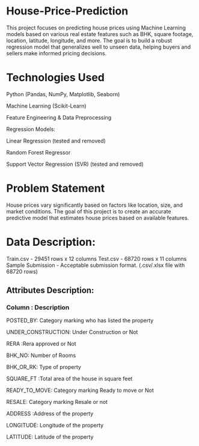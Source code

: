 # House-Price-Prediction
This project focuses on predicting house prices using Machine Learning models based on various real estate features such as BHK, square footage, location, latitude, longitude, and more. The goal is to build a robust regression model that generalizes well to unseen data, helping buyers and sellers make informed pricing decisions.

# Technologies Used
Python (Pandas, NumPy, Matplotlib, Seaborn)

Machine Learning (Scikit-Learn)

Feature Engineering & Data Preprocessing

Regression Models:

Linear Regression (tested and removed)

Random Forest Regressor

Support Vector Regression (SVR) (tested and removed)

#  Problem Statement
House prices vary significantly based on factors like location, size, and market conditions. The goal of this project is to create an accurate predictive model that estimates house prices based on available features.

# Data Description:
Train.csv - 29451 rows x 12 columns
Test.csv - 68720 rows x 11 columns
Sample Submission - Acceptable submission format. (.csv/.xlsx file with 68720 rows)

## Attributes Description:
### Column :	Description
POSTED_BY:	Category marking who has listed the property

UNDER_CONSTRUCTION:	Under Construction or Not

RERA	:Rera approved or Not

BHK_NO:	Number of Rooms

BHK_OR_RK:	Type of property

SQUARE_FT	:Total area of the house in square feet

READY_TO_MOVE:	Category marking Ready to move or Not

RESALE:	Category marking Resale or not

ADDRESS	:Address of the property

LONGITUDE:	Longitude of the property

LATITUDE:	Latitude of the property


